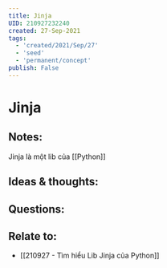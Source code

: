 ```yaml
---
title: Jinja
UID: 210927232240
created: 27-Sep-2021
tags:
  - 'created/2021/Sep/27'
  - 'seed'
  - 'permanent/concept'
publish: False
---
```

# Jinja

## Notes:
Jinja là một lib của [[Python]]

## Ideas & thoughts:

## Questions:

## Relate to:
- [[210927 - Tìm hiểu Lib Jinja của Python]]